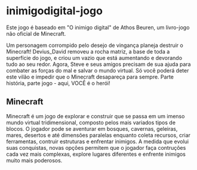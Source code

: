 # inimigodigital-jogo

Este jogo é baseado em "O inimigo digital" de Athos Beuren, um livro-jogo não oficial de Minecraft. 

Um personagem corrompido pelo desejo de vingança planeja destruir o Minecraft! Devius_David removeu a rocha matriz, a base de toda a superfície do jogo, e criou um vazio que está aumentando e devorando tudo ao seu redor. Agora, Steve e seus amigos precisam de sua ajuda para combater as forças do mal e salvar o mundo virtual. Só você poderá deter este vilão e impedir que o Minecraft desapareça para sempre. Parte história, parte jogo - aqui, VOCÊ é o herói!

## Minecraft

Minecraft é um jogo de explorar e construir que se passa em um imenso mundo virtual tridimensional, composto pelos mais variados tipos de blocos. O jogador pode se aventurar em bosques, cavernas, geleiras, mares, desertos e até dimensões paralelas enquanto coleta recursos, criar ferramentas, contruir estruturas e enfrentar inimigos. A medida que evolui suas conquistas, novas opções permitem que o jogador faça contruções cada vez mais complexas, explore lugares diferentes e enfrente inimigos muito mais poderosos.
